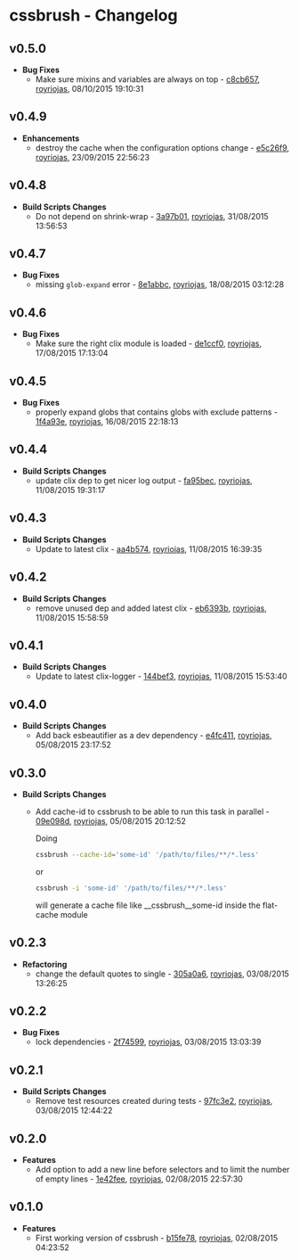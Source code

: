 
# cssbrush - Changelog
## v0.5.0
- **Bug Fixes**
  - Make sure mixins and variables are always on top - [c8cb657]( https://github.com/royriojas/cssbrush/commit/c8cb657 ), [royriojas](https://github.com/royriojas), 08/10/2015 19:10:31

    
## v0.4.9
- **Enhancements**
  - destroy the cache when the configuration options change - [e5c26f9]( https://github.com/royriojas/cssbrush/commit/e5c26f9 ), [royriojas](https://github.com/royriojas), 23/09/2015 22:56:23

    
## v0.4.8
- **Build Scripts Changes**
  - Do not depend on shrink-wrap - [3a97b01]( https://github.com/royriojas/cssbrush/commit/3a97b01 ), [royriojas](https://github.com/royriojas), 31/08/2015 13:56:53

    
## v0.4.7
- **Bug Fixes**
  - missing `glob-expand` error - [8e1abbc]( https://github.com/royriojas/cssbrush/commit/8e1abbc ), [royriojas](https://github.com/royriojas), 18/08/2015 03:12:28

    
## v0.4.6
- **Bug Fixes**
  - Make sure the right clix module is loaded - [de1ccf0]( https://github.com/royriojas/cssbrush/commit/de1ccf0 ), [royriojas](https://github.com/royriojas), 17/08/2015 17:13:04

    
## v0.4.5
- **Bug Fixes**
  - properly expand globs that contains globs with exclude patterns - [1f4a93e]( https://github.com/royriojas/cssbrush/commit/1f4a93e ), [royriojas](https://github.com/royriojas), 16/08/2015 22:18:13

    
## v0.4.4
- **Build Scripts Changes**
  - update clix dep to get nicer log output - [fa95bec]( https://github.com/royriojas/cssbrush/commit/fa95bec ), [royriojas](https://github.com/royriojas), 11/08/2015 19:31:17

    
## v0.4.3
- **Build Scripts Changes**
  - Update to latest clix - [aa4b574]( https://github.com/royriojas/cssbrush/commit/aa4b574 ), [royriojas](https://github.com/royriojas), 11/08/2015 16:39:35

    
## v0.4.2
- **Build Scripts Changes**
  - remove unused dep and added latest clix - [eb6393b]( https://github.com/royriojas/cssbrush/commit/eb6393b ), [royriojas](https://github.com/royriojas), 11/08/2015 15:58:59

    
## v0.4.1
- **Build Scripts Changes**
  - Update to latest clix-logger - [144bef3]( https://github.com/royriojas/cssbrush/commit/144bef3 ), [royriojas](https://github.com/royriojas), 11/08/2015 15:53:40

    
## v0.4.0
- **Build Scripts Changes**
  - Add back esbeautifier as a dev dependency - [e4fc411]( https://github.com/royriojas/cssbrush/commit/e4fc411 ), [royriojas](https://github.com/royriojas), 05/08/2015 23:17:52

    
## v0.3.0
- **Build Scripts Changes**
  - Add cache-id to cssbrush to be able to run this task in parallel - [09e098d]( https://github.com/royriojas/cssbrush/commit/09e098d ), [royriojas](https://github.com/royriojas), 05/08/2015 20:12:52

    Doing
    
    ```bash
    cssbrush --cache-id='some-id' '/path/to/files/**/*.less'
    ```
    
    or
    
    ```bash
    cssbrush -i 'some-id' '/path/to/files/**/*.less'
    ```
    
    will generate a cache file like __cssbrush__some-id inside the flat-cache module
    
## v0.2.3
- **Refactoring**
  - change the default quotes to single - [305a0a6]( https://github.com/royriojas/cssbrush/commit/305a0a6 ), [royriojas](https://github.com/royriojas), 03/08/2015 13:26:25

    
## v0.2.2
- **Bug Fixes**
  - lock dependencies - [2f74599]( https://github.com/royriojas/cssbrush/commit/2f74599 ), [royriojas](https://github.com/royriojas), 03/08/2015 13:03:39

    
## v0.2.1
- **Build Scripts Changes**
  - Remove test resources created during tests - [97fc3e2]( https://github.com/royriojas/cssbrush/commit/97fc3e2 ), [royriojas](https://github.com/royriojas), 03/08/2015 12:44:22

    
## v0.2.0
- **Features**
  - Add option to add a new line before selectors and to limit the number of empty lines - [1e42fee]( https://github.com/royriojas/cssbrush/commit/1e42fee ), [royriojas](https://github.com/royriojas), 02/08/2015 22:57:30

    
## v0.1.0
- **Features**
  - First working version of cssbrush - [b15fe78]( https://github.com/royriojas/cssbrush/commit/b15fe78 ), [royriojas](https://github.com/royriojas), 02/08/2015 04:23:52

    
